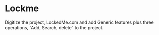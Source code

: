 # Lockme
Digitize the project, LockedMe.com and add Generic features plus three operations, “Add, Search, delete” to the project.
